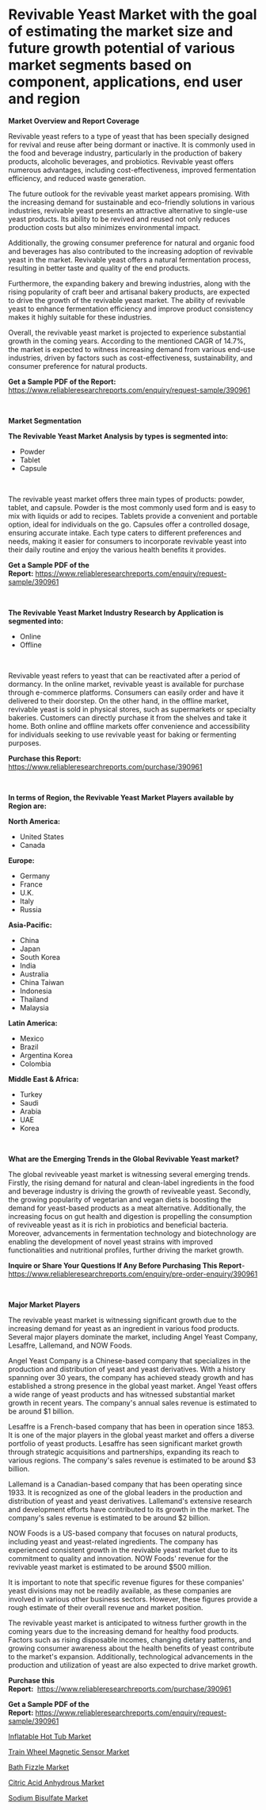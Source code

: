 <p><h1>Revivable Yeast Market with the goal of estimating the market size and future growth potential of various market segments based on component, applications, end user and region</h1></p><p><strong>Market Overview and Report Coverage</strong></p>
<p><p>Revivable yeast refers to a type of yeast that has been specially designed for revival and reuse after being dormant or inactive. It is commonly used in the food and beverage industry, particularly in the production of bakery products, alcoholic beverages, and probiotics. Revivable yeast offers numerous advantages, including cost-effectiveness, improved fermentation efficiency, and reduced waste generation.</p><p>The future outlook for the revivable yeast market appears promising. With the increasing demand for sustainable and eco-friendly solutions in various industries, revivable yeast presents an attractive alternative to single-use yeast products. Its ability to be revived and reused not only reduces production costs but also minimizes environmental impact.</p><p>Additionally, the growing consumer preference for natural and organic food and beverages has also contributed to the increasing adoption of revivable yeast in the market. Revivable yeast offers a natural fermentation process, resulting in better taste and quality of the end products.</p><p>Furthermore, the expanding bakery and brewing industries, along with the rising popularity of craft beer and artisanal bakery products, are expected to drive the growth of the revivable yeast market. The ability of revivable yeast to enhance fermentation efficiency and improve product consistency makes it highly suitable for these industries.</p><p>Overall, the revivable yeast market is projected to experience substantial growth in the coming years. According to the mentioned CAGR of 14.7%, the market is expected to witness increasing demand from various end-use industries, driven by factors such as cost-effectiveness, sustainability, and consumer preference for natural products.</p></p>
<p><strong>Get a Sample PDF of the Report:</strong> <a href="https://www.reliableresearchreports.com/enquiry/request-sample/390961">https://www.reliableresearchreports.com/enquiry/request-sample/390961</a></p>
<p>&nbsp;</p>
<p><strong>Market Segmentation</strong></p>
<p><strong>The Revivable Yeast Market Analysis by types is segmented into:</strong></p>
<p><ul><li>Powder</li><li>Tablet</li><li>Capsule</li></ul></p>
<p>&nbsp;</p>
<p><p>The revivable yeast market offers three main types of products: powder, tablet, and capsule. Powder is the most commonly used form and is easy to mix with liquids or add to recipes. Tablets provide a convenient and portable option, ideal for individuals on the go. Capsules offer a controlled dosage, ensuring accurate intake. Each type caters to different preferences and needs, making it easier for consumers to incorporate revivable yeast into their daily routine and enjoy the various health benefits it provides.</p></p>
<p><strong>Get a Sample PDF of the Report:</strong>&nbsp;<a href="https://www.reliableresearchreports.com/enquiry/request-sample/390961">https://www.reliableresearchreports.com/enquiry/request-sample/390961</a></p>
<p>&nbsp;</p>
<p><strong>The Revivable Yeast Market Industry Research by Application is segmented into:</strong></p>
<p><ul><li>Online</li><li>Offline</li></ul></p>
<p>&nbsp;</p>
<p><p>Revivable yeast refers to yeast that can be reactivated after a period of dormancy. In the online market, revivable yeast is available for purchase through e-commerce platforms. Consumers can easily order and have it delivered to their doorstep. On the other hand, in the offline market, revivable yeast is sold in physical stores, such as supermarkets or specialty bakeries. Customers can directly purchase it from the shelves and take it home. Both online and offline markets offer convenience and accessibility for individuals seeking to use revivable yeast for baking or fermenting purposes.</p></p>
<p><strong>Purchase this Report:</strong>&nbsp; <a href="https://www.reliableresearchreports.com/purchase/390961">https://www.reliableresearchreports.com/purchase/390961</a></p>
<p>&nbsp;</p>
<p><strong>In terms of Region, the Revivable Yeast Market Players available by Region are:</strong></p>
<p>
    <p> <strong> North America: </strong>
        <ul>
            <li>United States</li>
            <li>Canada</li>
        </ul>
        </p> 
    <p> <strong> Europe: </strong>
        <ul>
            <li>Germany</li>
            <li>France</li>
            <li>U.K.</li>
            <li>Italy</li>
            <li>Russia</li>
        </ul>
        </p> 
    <p> <strong> Asia-Pacific: </strong>
        <ul>
            <li>China</li>
            <li>Japan</li>
            <li>South Korea</li>
            <li>India</li>
            <li>Australia</li>
            <li>China Taiwan</li>
            <li>Indonesia</li>
            <li>Thailand</li>
            <li>Malaysia</li>
        </ul>
        </p> 
    <p> <strong> Latin America: </strong>
        <ul>
            <li>Mexico</li>
            <li>Brazil</li>
            <li>Argentina Korea</li>
            <li>Colombia</li>
        </ul>
        </p> 
    <p> <strong> Middle East & Africa: </strong>
        <ul>
            <li>Turkey</li>
            <li>Saudi</li>
            <li>Arabia</li>
            <li>UAE</li>
            <li>Korea</li>
        </ul>
    </p>
    </p>
<p>&nbsp;</p>
<p><strong>What are the Emerging Trends in the Global Revivable Yeast market?</strong></p>
<p><p>The global reviveable yeast market is witnessing several emerging trends. Firstly, the rising demand for natural and clean-label ingredients in the food and beverage industry is driving the growth of reviveable yeast. Secondly, the growing popularity of vegetarian and vegan diets is boosting the demand for yeast-based products as a meat alternative. Additionally, the increasing focus on gut health and digestion is propelling the consumption of reviveable yeast as it is rich in probiotics and beneficial bacteria. Moreover, advancements in fermentation technology and biotechnology are enabling the development of novel yeast strains with improved functionalities and nutritional profiles, further driving the market growth.</p></p>
<p><strong>Inquire or Share Your Questions If Any Before Purchasing This Report</strong>- <a href="https://www.reliableresearchreports.com/enquiry/pre-order-enquiry/390961">https://www.reliableresearchreports.com/enquiry/pre-order-enquiry/390961</a></p>
<p>&nbsp;</p>
<p><strong>Major Market Players</strong></p>
<p><p>The revivable yeast market is witnessing significant growth due to the increasing demand for yeast as an ingredient in various food products. Several major players dominate the market, including Angel Yeast Company, Lesaffre, Lallemand, and NOW Foods.</p><p>Angel Yeast Company is a Chinese-based company that specializes in the production and distribution of yeast and yeast derivatives. With a history spanning over 30 years, the company has achieved steady growth and has established a strong presence in the global yeast market. Angel Yeast offers a wide range of yeast products and has witnessed substantial market growth in recent years. The company's annual sales revenue is estimated to be around $1 billion.</p><p>Lesaffre is a French-based company that has been in operation since 1853. It is one of the major players in the global yeast market and offers a diverse portfolio of yeast products. Lesaffre has seen significant market growth through strategic acquisitions and partnerships, expanding its reach to various regions. The company's sales revenue is estimated to be around $3 billion.</p><p>Lallemand is a Canadian-based company that has been operating since 1933. It is recognized as one of the global leaders in the production and distribution of yeast and yeast derivatives. Lallemand's extensive research and development efforts have contributed to its growth in the market. The company's sales revenue is estimated to be around $2 billion.</p><p>NOW Foods is a US-based company that focuses on natural products, including yeast and yeast-related ingredients. The company has experienced consistent growth in the revivable yeast market due to its commitment to quality and innovation. NOW Foods' revenue for the revivable yeast market is estimated to be around $500 million.</p><p>It is important to note that specific revenue figures for these companies' yeast divisions may not be readily available, as these companies are involved in various other business sectors. However, these figures provide a rough estimate of their overall revenue and market position.</p><p>The revivable yeast market is anticipated to witness further growth in the coming years due to the increasing demand for healthy food products. Factors such as rising disposable incomes, changing dietary patterns, and growing consumer awareness about the health benefits of yeast contribute to the market's expansion. Additionally, technological advancements in the production and utilization of yeast are also expected to drive market growth.</p></p>
<p><strong>Purchase this Report:</strong>&nbsp;&nbsp;<a href="https://www.reliableresearchreports.com/purchase/390961">https://www.reliableresearchreports.com/purchase/390961</a></p>
<p></p>
<p><strong>Get a Sample PDF of the Report:</strong>&nbsp;<a href="https://www.reliableresearchreports.com/enquiry/request-sample/390961">https://www.reliableresearchreports.com/enquiry/request-sample/390961</a></p>
<p><p><a href="https://www.linkedin.com/pulse/inflatable-hot-tub-market-research-report-unlocks-analysis-u0vne/">Inflatable Hot Tub Market</a></p><p><a href="https://github.com/melchekhinf/Market-Research-Report-List-1/blob/main/train-wheel-magnetic-sensor-market.md">Train Wheel Magnetic Sensor Market</a></p><p><a href="https://www.linkedin.com/pulse/bath-fizzle-market-research-report-unlocks-analysis-financial-czhfe/">Bath Fizzle Market</a></p><p><a href="https://medium.com/@sanjubabarp23/citric-acid-anhydrous-market-competitive-analysis-market-trends-and-forecast-to-2030-23c4a2d6cfae">Citric Acid Anhydrous Market</a></p><p><a href="https://medium.com/@kabirkhanrp23/sodium-bisulfate-market-trends-and-market-analysis-forecasted-for-period-2023-2030-3b3a45431247">Sodium Bisulfate Market</a></p></p>